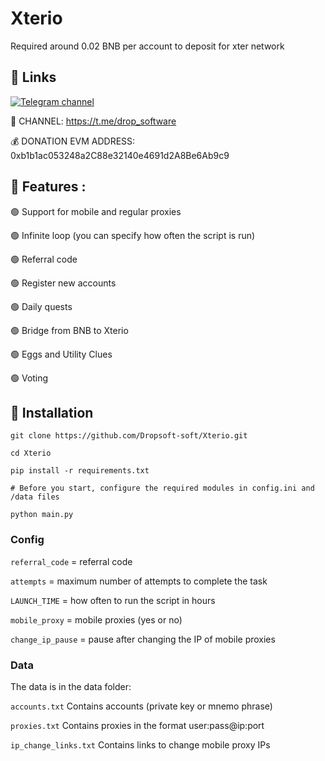 # Xterio 
Required around 0.02 BNB per account to deposit for xter network
## 🔗 Links
[![Telegram channel](https://img.shields.io/endpoint?url=https://runkit.io/damiankrawczyk/telegram-badge/branches/master?url=https://t.me/drop_software)](https://t.me/drop_software)

🔔 CHANNEL: https://t.me/drop_software

💰 DONATION EVM ADDRESS: 0xb1b1ac053248a2C88e32140e4691d2A8Be6Ab9c9

## 🤖 Features :

🟢 Support for mobile and regular proxies

🟢 Infinite loop (you can specify how often the script is run)

🟢 Referral code

🟢 Register new accounts

🟢 Daily quests

🟢 Bridge from BNB to Xterio

🟢 Eggs and Utility Clues

🟢 Voting

## 🚀 Installation
```
git clone https://github.com/Dropsoft-soft/Xterio.git

cd Xterio

pip install -r requirements.txt

# Before you start, configure the required modules in config.ini and /data files

python main.py
```

### Config

`referral_code` = referral code

`attempts` = maximum number of attempts to complete the task

`LAUNCH_TIME` = how often to run the script in hours

`mobile_proxy` = mobile proxies (yes or no)

`change_ip_pause` = pause after changing the IP of mobile proxies


### Data
The data is in the data folder:

`accounts.txt`          Contains accounts (private key or mnemo phrase)

`proxies.txt`           Contains proxies in the format user:pass@ip:port

`ip_change_links.txt`   Contains links to change mobile proxy IPs

